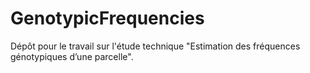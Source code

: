 # GenotypicFrequencies
Dépôt pour le travail sur l'étude technique "Estimation des fréquences génotypiques d’une parcelle".
